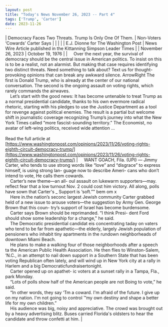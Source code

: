 ```yaml
---
layout: post
title: "Today's News November 26, 2023 -- Part 4"
tags: ['Trump', 'Carter']
date: 2023-11-26
---
```


| Democracy Faces Two Threats. Trump Is Only One Of Them. | Non-Voters ‘Cowards’ Carter Says  |
|  |  |
| E.J. Dionne for The Washington Post | News Wire Article published in the Kittanning Simpson Leader Times |
| November 26, 2023 | October 19, 1976 |
| &nbsp;&nbsp;&nbsp;&nbsp;Over the next year, the survival of democracy should be the central issue in American politics. To insist on this is to be a realist, not an alarmist. But making that case requires identifying two distinct threats. Need something to talk about? Text us for thought-provoking opinions that can break any awkward silence. ArrowRight The first is Donald Trump, who is already at the center of our national conversation. The second is the ongoing assault on voting rights, which rarely commands the airwaves.<br>&nbsp;&nbsp;&nbsp;&nbsp;Let’s start with the good news: It has become untenable to treat Trump as a normal presidential candidate, thanks to his own evermore radical rhetoric, starting with his pledges to use the Justice Department as a tool for revenge against political enemies. The result is a partial but welcome shift in journalistic coverage recognizing Trump’s journey into what the New York Times called “more fascist-sounding territory.” The Economist, no avatar of left-wing politics, received wide attention ...<br><br>Read the full article at<br>[https://www.washingtonpost.com/opinions/2023/11/26/voting-rights-eighth-circuit-democracy-trump/](https://www.washingtonpost.com/opinions/2023/11/26/voting-rights-eighth-circuit-democracy-trump/) | &nbsp;&nbsp;&nbsp;&nbsp;WANT GOACH, Fila. (UPI) — Jimmy Carter, who tends to use strong words like “love” and “disgrace” to express himself, is using strong lan- guage now to describe Ameri- cans who don’t intend to vote, He calls them cowards.<br>&nbsp;&nbsp;&nbsp;&nbsp;Carter’s new theme—an all- oul assault on lukewarm supporters—may. reflect fear that a low turnout Nov. 2 could cost him victory. All along, polls have sown that Carter's _ Support is ‘soft.”" bem om x<br>&nbsp;&nbsp;&nbsp;&nbsp;Here in.the nation’s seconc largest Jewish community Carter grabbed held of a new issue to arouse voters—the suggestion by Army Gen. George Brown that this coun- try’s support of Israel has become burdensome.<br>&nbsp;&nbsp;&nbsp;&nbsp;Carter says Brown should be reprimanded. “I think Presi- dent Ford should show some leadership for a change," he said.<br>&nbsp;&nbsp;&nbsp;&nbsp;The Democratic presidential candidat eis concentrating taday on vaters who tend to be far from apathetic—the elderly, largely Jewish population of pensioners who inhabit tiny apartments in the rundown neighborheads of downtown Miami Beach.<br>&nbsp;&nbsp;&nbsp;&nbsp;He plans to make a walking four of those neighborhoods after a speech ta the American Public Health Association. He then flies to Winston-Salem, ‘N.C., in an attempt to nail down support in a Southern State that has been voting Republican often lately, and will wind up in New York city at a rally in Harlem and a big Democraticfundraisertonight.<br>&nbsp;&nbsp;&nbsp;&nbsp;Carter opened up on apathet- ic voters at a sunset rally in a Tampa, Fla., park Monday.<br>&nbsp;&nbsp;&nbsp;&nbsp;“Lots of polls show half of the American people are not Boing to vote,” he said.<br>&nbsp;&nbsp;&nbsp;&nbsp;“In other words, they say ‘Tm a coward. I'm afraid of the future. I give up on my nation. I'm not going to control ™my own destiny and shape a better life for my own children.”<br>&nbsp;&nbsp;&nbsp;&nbsp;His audience was big, noisy and appreciative. The crowd was brought out by a heavy advertising blitz. Buses carried Florida's oldsters to hear the candidate and throw confetti at him.  |